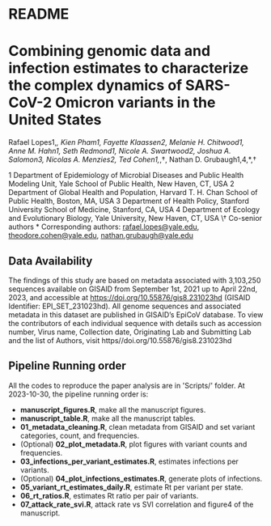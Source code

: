 README
================

# Combining genomic data and infection estimates to characterize the complex dynamics of SARS-CoV-2 Omicron variants in the United States

Rafael Lopes1,*, Kien Pham1, Fayette Klaassen2, Melanie H. Chitwood1,
Anne M. Hahn1, Seth Redmond1, Nicole A. Swartwood2, Joshua A. Salomon3,
Nicolas A. Menzies2, Ted Cohen1,*,†, Nathan D. Grubaugh1,4,*,†

1 Department of Epidemiology of Microbial Diseases and Public Health
Modeling Unit, Yale School of Public Health, New Haven, CT, USA 2
Department of Global Health and Population, Harvard T. H. Chan School of
Public Health, Boston, MA, USA 3 Department of Health Policy, Stanford
University School of Medicine, Stanford, CA, USA 4 Department of Ecology
and Evolutionary Biology, Yale University, New Haven, CT, USA \†
Co-senior authors \* Corresponding authors: <rafael.lopes@yale.edu>,
<theodore.cohen@yale.edu>, <nathan.grubaugh@yale.edu>

## Data Availability

The findings of this study are based on metadata associated with
3,103,250 sequences available on GISAID from September 1st, 2021 up to
April 22nd, 2023, and accessible at
<https://doi.org/10.55876/gis8.231023hd> (GISAID Identifier:
EPI_SET_231023hd). All genome sequences and associated metadata in this
dataset are published in GISAID’s EpiCoV database. To view the
contributors of each individual sequence with details such as accession
number, Virus name, Collection date, Originating Lab and Submitting Lab
and the list of Authors, visit https//doi.org/10.55876/gis8.231023hd

## Pipeline Running order

All the codes to reproduce the paper analysis are in 'Scripts/' folder. At
2023-10-30, the pipeline running order is:

- **manuscript_figures.R**, make all the manuscript figures.
- **manuscript_table.R**, make all the manuscript tables.
- **01_metadata_cleaning.R**, clean metadata from GISAID and set variant
  categories, count, and frequencies.
- (Optional) **02_plot_metadata.R**, plot figures with variant counts
  and frequencies.
- **03_infections_per_variant_estimates.R**, estimates infections per
  variants.
- (Optional) **04_plot_infections_estimates.R**, generate plots of
  infections.
- **05_variant_rt_estimates_daily.R**, estimate Rt per variant per
  state.
- **06_rt_ratios.R**, estimates Rt ratio per pair of variants.
- **07_attack_rate_svi.R**, attack rate vs SVI correlation and figure4
  of the manuscript.
